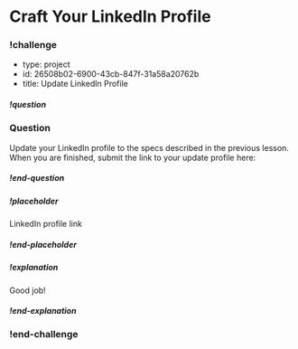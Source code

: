 # Craft Your LinkedIn Profile


### !challenge

* type: project
* id: 26508b02-6900-43cb-847f-31a58a20762b
* title: Update LinkedIn Profile

##### !question

### Question

Update your LinkedIn profile to the specs described in the previous lesson. When you are finished, submit the link to your update profile here:

##### !end-question

##### !placeholder

LinkedIn profile link

##### !end-placeholder

##### !explanation

Good job!

##### !end-explanation

### !end-challenge
